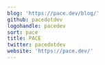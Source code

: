```yaml
---
blog: 'https://pace.dev/blog/'
github: pacedotdev
logohandle: pacedev
sort: pace
title: PACE
twitter: pacedotdev
website: 'https://pace.dev/'
---
```

